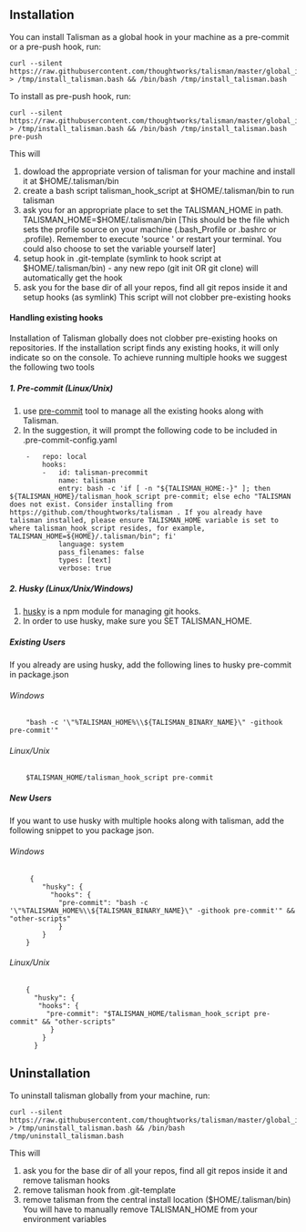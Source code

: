 ## Installation

You can install Talisman as a global hook in your machine as a pre-commit or a pre-push hook, run:

```
curl --silent  https://raw.githubusercontent.com/thoughtworks/talisman/master/global_install_scripts/install.bash > /tmp/install_talisman.bash && /bin/bash /tmp/install_talisman.bash 
```

To install as pre-push hook, run:
```
curl --silent  https://raw.githubusercontent.com/thoughtworks/talisman/master/global_install_scripts/install.bash > /tmp/install_talisman.bash && /bin/bash /tmp/install_talisman.bash pre-push
```

This will
1. dowload the appropriate version of talisman for your machine and install it at $HOME/.talisman/bin  
2. create a bash script talisman_hook_script at $HOME/.talisman/bin to run talisman
3. ask you for an appropriate place to set the TALISMAN\_HOME in path. TALISMAN\_HOME=$HOME/.talisman/bin [This should be the file which sets the profile source on your machine (.bash_Profile or .bashrc or .profile). Remember to execute 'source <filename>' or restart your terminal. You could also choose to set the variable yourself later]
4. setup hook in .git-template (symlink to hook script at $HOME/.talisman/bin) - any new repo (git init OR git clone) will automatically get the hook
5. ask you for the base dir of all your repos, find all git repos inside it and setup hooks (as symlink)
This script will not clobber pre-existing hooks

#### Handling existing hooks
Installation of Talisman globally does not clobber pre-existing hooks on repositories. 
If the installation script finds any existing hooks, it will only indicate so on the console.
To achieve running multiple hooks we suggest the following two tools

##### 1. Pre-commit (Linux/Unix)
 1. use [pre-commit](https://pre-commit.com) tool to manage all the existing hooks along with Talisman.
 2. In the suggestion, it will prompt the following code to be included in .pre-commit-config.yaml
```
    -   repo: local
        hooks:
        -   id: talisman-precommit
            name: talisman
            entry: bash -c 'if [ -n "${TALISMAN_HOME:-}" ]; then ${TALISMAN_HOME}/talisman_hook_script pre-commit; else echo "TALISMAN does not exist. Consider installing from https://github.com/thoughtworks/talisman . If you already have talisman installed, please ensure TALISMAN_HOME variable is set to where talisman_hook_script resides, for example, TALISMAN_HOME=${HOME}/.talisman/bin"; fi'
            language: system
            pass_filenames: false
            types: [text]
            verbose: true
```

##### 2. Husky (Linux/Unix/Windows)
 1. [husky](https://github.com/typicode/husky/blob/master/DOCS.md) is a npm module for managing git hooks.
 2. In order to use husky, make sure you SET TALISMAN_HOME.
 
 ##### Existing Users
 If you already are using husky, add the following lines to husky pre-commit in package.json
###### Windows
``` 
    "bash -c '\"%TALISMAN_HOME%\\${TALISMAN_BINARY_NAME}\" -githook pre-commit'" 
```
###### Linux/Unix
```
    $TALISMAN_HOME/talisman_hook_script pre-commit
```
##### New Users
If you want to use husky with multiple hooks along with talisman, add the following snippet to you package json.
    
  ###### Windows
```
     {
        "husky": {
          "hooks": {
            "pre-commit": "bash -c '\"%TALISMAN_HOME%\\${TALISMAN_BINARY_NAME}\" -githook pre-commit'" && "other-scripts"
            }
        }
    }
```
 ###### Linux/Unix
```
    {
      "husky": {
       "hooks": {
         "pre-commit": "$TALISMAN_HOME/talisman_hook_script pre-commit" && "other-scripts"
          }
        }
      }
```


## Uninstallation
To uninstall talisman globally from your machine, run:
```
curl --silent  https://raw.githubusercontent.com/thoughtworks/talisman/master/global_install_scripts/uninstall.bash > /tmp/uninstall_talisman.bash && /bin/bash /tmp/uninstall_talisman.bash 
```
This will
1. ask you for the base dir of all your repos, find all git repos inside it and remove talisman hooks
2. remove talisman hook from .git-template 
3. remove talisman from the central install location ($HOME/.talisman/bin)
You will have to manually remove TALISMAN_HOME from your environment variables


